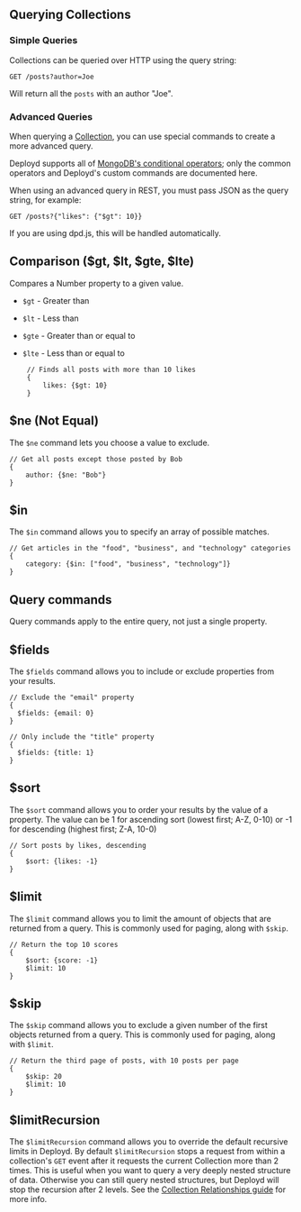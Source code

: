 <!--{
  title: 'Querying Collections',
  tags: ['reference', 'collection']
}-->

## Querying Collections

### Simple Queries

Collections can be queried over HTTP using the query string:

    GET /posts?author=Joe
  
Will return all the `posts` with an author "Joe".

### Advanced Queries

When querying a [Collection](../resources/collection.md), you can use special commands to create a more advanced query. 

Deployd supports all of [MongoDB's conditional operators](http://www.mongodb.org/display/DOCS/Advanced+Queries#AdvancedQueries-ConditionalOperators); only the common operators and Deployd's custom commands are documented here.

When using an advanced query in REST, you must pass JSON as the query string, for example:
	
	GET /posts?{"likes": {"$gt": 10}}

If you are using dpd.js, this will be handled automatically.


## Comparison ($gt, $lt, $gte, $lte) <!-- ref -->

Compares a Number property to a given value.

 - `$gt` - Greater than
 - `$lt` - Less than
 - `$gte` - Greater than or equal to
 - `$lte` - Less than or equal to

		// Finds all posts with more than 10 likes
		{
			likes: {$gt: 10}
		}

## $ne (Not Equal) <!-- ref -->

The `$ne` command lets you choose a value to exclude. 

	// Get all posts except those posted by Bob
	{
		author: {$ne: "Bob"}
	}

## $in <!-- ref -->

The `$in` command allows you to specify an array of possible matches.

	// Get articles in the "food", "business", and "technology" categories
	{
		category: {$in: ["food", "business", "technology"]}
	}

## Query commands

Query commands apply to the entire query, not just a single property.

## $fields <!-- ref -->

The `$fields` command allows you to include or exclude properties from your results.

    // Exclude the "email" property
    {
      $fields: {email: 0}
    }

<!--...-->

    // Only include the "title" property
    {
      $fields: {title: 1}
    }

## $sort <!-- ref -->

The `$sort` command allows you to order your results by the value of a property. The value can be 1 for ascending sort (lowest first; A-Z, 0-10) or -1 for descending (highest first; Z-A, 10-0)

	// Sort posts by likes, descending
	{
		$sort: {likes: -1}
	}

## $limit <!-- ref -->

The `$limit` command allows you to limit the amount of objects that are returned from a query. This is commonly used for paging, along with `$skip`.

	// Return the top 10 scores
	{
		$sort: {score: -1}
		$limit: 10
	}

## $skip <!-- ref -->

The `$skip` command allows you to exclude a given number of the first objects returned from a query. This is commonly used for paging, along with `$limit`. 

	// Return the third page of posts, with 10 posts per page
	{
		$skip: 20
		$limit: 10
	}
	
## $limitRecursion <!-- ref -->

The `$limitRecursion` command allows you to override the default recursive limits in Deployd. By default `$limitRecursion` stops a request from within a collection's `GET` event after it requests the current Collection more than 2 times. This is useful when you want to query a very deeply nested structure of data. Otherwise you can still query nested structures, but Deployd will stop the recursion after 2 levels. See the [Collection Relationships guide](relationships-between-collections.md) for more info.
